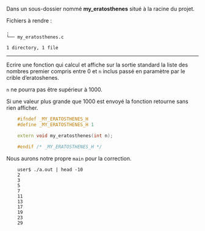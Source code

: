 Dans un sous-dossier nommé **my_eratosthenes** situé à la racine du projet.

Fichiers à rendre :

```
.
└── my_eratosthenes.c

1 directory, 1 file
```

---
Ecrire une fonction qui calcul et affiche sur la sortie standard la liste des nombres premier compris entre 0 et ``n`` inclus passé en paramètre par le crible d’eratoshenes.

``n`` ne pourra pas être supérieur à 1000.

Si une valeur plus grande que 1000 est envoyé la fonction retourne sans rien afficher.
```cpp
    #ifndef _MY_ERATOSTHENES_H
    #define _MY_ERATOSTHENES_H 1

    extern void my_eratosthenes(int n);

    #endif /* _MY_ERATOSTHENES_H */
```
Nous aurons notre propre ``main`` pour la correction.
```shell
    user$ ./a.out | head -10
    2
    3
    5
    7
    11
    13
    17
    19
    23
    29
```
